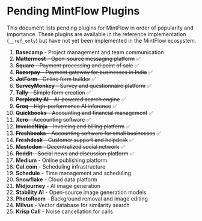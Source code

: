 # Pending MintFlow Plugins

This document lists pending plugins for MintFlow in order of popularity and importance. These plugins are available in the reference implementation (`__ref_only`) but have not yet been implemented in the MintFlow ecosystem.

1. **Basecamp** - Project management and team communication
2. ~~**Mattermost** - Open-source messaging platform~~ ✅
3. ~~**Square** - Payment processing and point of sale~~ ✅
4. ~~**Razorpay** - Payment gateway for businesses in India~~ ✅
5. ~~**JotForm** - Online form builder~~ ✅
6. ~~**SurveyMonkey** - Survey and questionnaire platform~~ ✅
7. ~~**Tally** - Simple form creation~~ ✅
8. ~~**Perplexity AI** - AI-powered search engine~~ ✅
9. ~~**Groq** - High-performance AI inference~~ ✅
10. ~~**Quickbooks** - Accounting and financial management~~ ✅
11. ~~**Xero** - Accounting software~~ ✅
12. ~~**InvoiceNinja** - Invoicing and billing platform~~ ✅
13. ~~**Freshbooks** - Accounting software for small businesses~~ ✅
14. ~~**Freshdesk** - Customer support and helpdesk~~ ✅
15. ~~**Mastodon** - Decentralized social network~~ ✅
16. ~~**Reddit** - Social news and discussion platform~~ ✅
17. **Medium** - Online publishing platform
18. **Cal.com** - Scheduling infrastructure
19. **Schedule** - Time management and scheduling
20. **Snowflake** - Cloud data platform
21. **Midjourney** - AI image generation
22. **Stability AI** - Open-source image generation models
23. **PhotoRoom** - Background removal and image editing
24. **Milvus** - Vector database for similarity search
25. **Krisp Call** - Noise cancellation for calls
